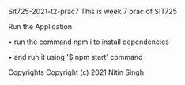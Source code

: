 Sit725-2021-t2-prac7
This is week 7 prac of SIT725

Run the Application

• run the command npm i to install dependencies

• and run it using '$ npm start' command

Copyrights
Copyright (c) 2021 Nitin Singh